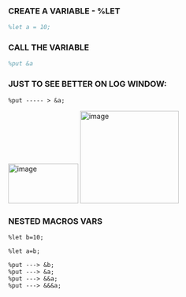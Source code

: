 ### CREATE A VARIABLE - %LET

```m
%let a = 10;
```

### CALL THE VARIABLE

```m
%put &a
```

### JUST TO SEE BETTER ON LOG WINDOW:

```
%put ----- > &a;
```
<img width="142" height="81" alt="image" src="https://github.com/user-attachments/assets/2836206e-732f-4a7a-82ef-0e409b1d2749" />

<img width="200" height="188" alt="image" src="https://github.com/user-attachments/assets/1cb7f345-5563-44c8-bd8a-aa5f677fb2fb" />

### NESTED MACROS VARS

```
%let b=10;

%let a=b;

%put ---> &b;
%put ---> &a;
%put ---> &&a;
%put ---> &&&a;
```

